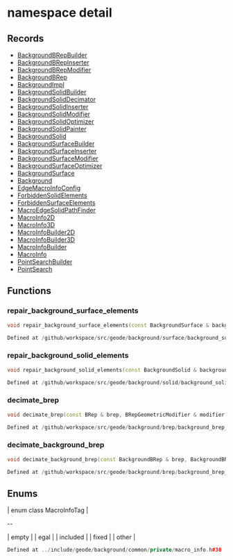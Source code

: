 # namespace detail



## Records

* [BackgroundBRepBuilder](BackgroundBRepBuilder.md)
* [BackgroundBRepInserter](BackgroundBRepInserter.md)
* [BackgroundBRepModifier](BackgroundBRepModifier.md)
* [BackgroundBRep](BackgroundBRep.md)
* [BackgroundImpl](BackgroundImpl.md)
* [BackgroundSolidBuilder](BackgroundSolidBuilder.md)
* [BackgroundSolidDecimator](BackgroundSolidDecimator.md)
* [BackgroundSolidInserter](BackgroundSolidInserter.md)
* [BackgroundSolidModifier](BackgroundSolidModifier.md)
* [BackgroundSolidOptimizer](BackgroundSolidOptimizer.md)
* [BackgroundSolidPainter](BackgroundSolidPainter.md)
* [BackgroundSolid](BackgroundSolid.md)
* [BackgroundSurfaceBuilder](BackgroundSurfaceBuilder.md)
* [BackgroundSurfaceInserter](BackgroundSurfaceInserter.md)
* [BackgroundSurfaceModifier](BackgroundSurfaceModifier.md)
* [BackgroundSurfaceOptimizer](BackgroundSurfaceOptimizer.md)
* [BackgroundSurface](BackgroundSurface.md)
* [Background](Background.md)
* [EdgeMacroInfoConfig](EdgeMacroInfoConfig.md)
* [ForbiddenSolidElements](ForbiddenSolidElements.md)
* [ForbiddenSurfaceElements](ForbiddenSurfaceElements.md)
* [MacroEdgeSolidPathFinder](MacroEdgeSolidPathFinder.md)
* [MacroInfo2D](MacroInfo2D.md)
* [MacroInfo3D](MacroInfo3D.md)
* [MacroInfoBuilder2D](MacroInfoBuilder2D.md)
* [MacroInfoBuilder3D](MacroInfoBuilder3D.md)
* [MacroInfoBuilder](MacroInfoBuilder.md)
* [MacroInfo](MacroInfo.md)
* [PointSearchBuilder](PointSearchBuilder.md)
* [PointSearch](PointSearch.md)


## Functions

### repair_background_surface_elements

```cpp
void repair_background_surface_elements(const BackgroundSurface & background, BackgroundSurfaceModifier & modifier, absl::Span<const index_t> triangles, const ForbiddenSurfaceElements & forbidden_elements, absl::Span<const index_t> immuable_vertices)
```

```cpp
Defined at /github/workspace/src/geode/background/surface/background_surface_repairer.cpp#891
```

### repair_background_solid_elements

```cpp
void repair_background_solid_elements(const BackgroundSolid & background, BackgroundSolidModifier & modifier, Span tetrahedra, const ForbiddenSolidElements & forbidden_elements, Span immuable_vertices)
```

```cpp
Defined at /github/workspace/src/geode/background/solid/background_solid_repairer.cpp#3438
```

### decimate_brep

```cpp
void decimate_brep(const BRep & brep, BRepGeometricModifier & modifier, string_view vertex_tag_attribute_name)
```

```cpp
Defined at /github/workspace/src/geode/background/brep/background_brep_decimator.cpp#695
```

### decimate_background_brep

```cpp
void decimate_background_brep(const BackgroundBRep & brep, BackgroundBRepModifier & modifier)
```

```cpp
Defined at /github/workspace/src/geode/background/brep/background_brep_decimator.cpp#704
```



## Enums

| enum class MacroInfoTag |

--

| empty |
| egal |
| included |
| fixed |
| other |


```cpp
Defined at ../include/geode/background/common/private/macro_info.h#30
```



